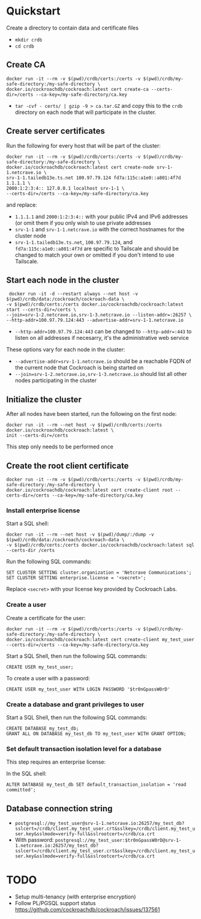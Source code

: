# Quickstart 
Create a directory to contain data and certificate files 
- `mkdir crdb`
- `cd crdb`

## Create CA
```
docker run -it --rm -v $(pwd)/crdb/certs:/certs -v $(pwd)/crdb/my-safe-directory:/my-safe-directory \
docker.io/cockroachdb/cockroach:latest cert create-ca --certs-dir=/certs --ca-key=/my-safe-directory/ca.key
```

- `tar -cvf - certs/ | gzip -9 > ca.tar.GZ` and copy this to the `crdb` directory on each node that will participate in the cluster.

## Create server certificates

Run the following for every host that will be part of the cluster: 
```
docker run -it --rm -v $(pwd)/crdb/certs:/certs -v $(pwd)/crdb/my-safe-directory:/my-safe-directory \
docker.io/cockroachdb/cockroach:latest cert create-node srv-1-1.netcrave.io \
srv-1-1.tailedb13e.ts.net 100.97.79.124 fd7a:115c:a1e0::a801:4f7d 1.1.1.1 \
2000:1:2:3:4:: 127.0.0.1 localhost srv-1-1 \
--certs-dir=/certs --ca-key=/my-safe-directory/ca.key
```

and replace: 

- `1.1.1.1` and `2000:1:2:3:4::` with your public IPv4 and IPv6 addresses (or omit them if you only wish to use private addresses
- `srv-1-1` and `srv-1-1.netcrave.io` with the correct hostnames for the cluster node
- `srv-1-1.tailedb13e.ts.net`, `100.97.79.124`, and `fd7a:115c:a1e0::a801:4f7d` are specific to Tailscale and should be changed to match
your own or omitted if you don't intend to use Tailscale.

## Start each node in the cluster 

```
 docker run -it -d --restart always --net host -v $(pwd)/crdb/data:/cockroach/cockroach-data \
-v $(pwd)/crdb/certs:/certs docker.io/cockroachdb/cockroach:latest start --certs-dir=/certs \
--join=srv-1-2.netcrave.io,srv-1-3.netcrave.io --listen-addr=:26257 \
--http-addr=100.97.79.124:443 --advertise-addr=srv-1-1.netcrave.io
```

- `--http-addr=100.97.79.124:443` can be changed to `--http-addr=:443` to listen on all addresses if necesarry, it's the administrative web service

These options vary for each node in the cluster:
- `--advertise-addr=srv-1-1.netcrave.io` should be a reachable FQDN of the current node that Cockroach is being started on
- `--join=srv-1-2.netcrave.io,srv-1-3.netcrave.io` should list all other nodes participating in the cluster

## Initialize the cluster
After all nodes have been started, run the following on the first node: 

```
docker run -it --rm --net host -v $(pwd)/crdb/certs:/certs docker.io/cockroachdb/cockroach:latest \
init --certs-dir=/certs
```

This step only needs to be performed once 

## Create the root client certificate 

```
docker run -it --rm -v $(pwd)/crdb/certs:/certs -v $(pwd)/crdb/my-safe-directory:/my-safe-directory \
docker.io/cockroachdb/cockroach:latest cert create-client root --certs-dir=/certs --ca-key=/my-safe-directory/ca.key
```

### Install enterprise license
Start a SQL shell: 
```
docker run -it --rm --net host -v $(pwd)/dump/:/dump -v $(pwd)/crdb/data:/cockroach/cockroach-data \
-v $(pwd)/crdb/certs:/certs docker.io/cockroachdb/cockroach:latest sql --certs-dir /certs
```

Run the following SQL commands:

```
SET CLUSTER SETTING cluster.organization = 'Netcrave Communications';
SET CLUSTER SETTING enterprise.license = '<secret>';
```

Replace `<secret>` with your license key provided by Cockroach Labs. 

### Create a user 

Create a certificate for the user: 
```
docker run -it --rm -v $(pwd)/crdb/certs:/certs -v $(pwd)/crdb/my-safe-directory:/my-safe-directory \
docker.io/cockroachdb/cockroach:latest cert create-client my_test_user --certs-dir=/certs --ca-key=/my-safe-directory/ca.key
```

Start a SQL Shell, then run the following SQL commands: 
```
CREATE USER my_test_user;
```

To create a user with a password: 
```
CREATE USER my_test_user WITH LOGIN PASSWORD '$tr0nGpassW0rD'
```

### Create a database and grant privileges to user

Start a SQL Shell, then run the following SQL commands: 
```
CREATE DATABASE my_test_db;
GRANT ALL ON DATABASE my_test_db TO my_test_user WITH GRANT OPTION;
```

### Set default transaction isolation level for a database 
This step requires an enterprise license: 

In the SQL shell:
```
ALTER DATABASE my_test_db SET default_transaction_isolation = 'read committed';
```

## Database connection string

- `postgresql://my_test_user@srv-1-1.netcrave.io:26257/my_test_db?sslcert=/crdb/client.my_test_user.crt&sslkey=/crdb/client.my_test_user.key&sslmode=verify-full&sslrootcert=/crdb/ca.crt`
- With password: `postgresql://my_test_user:$tr0nGpassW0rD@srv-1-1.netcrave.io:26257/my_test_db?sslcert=/crdb/client.my_test_user.crt&sslkey=/crdb/client.my_test_user.key&sslmode=verify-full&sslrootcert=/crdb/ca.crt`

# TODO
- Setup multi-tenancy (with enterprise encryption)
- Follow PL/PGSQL support status https://github.com/cockroachdb/cockroach/issues/137561
